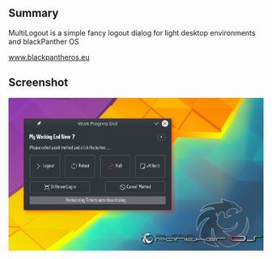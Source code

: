 Summary
----------
MultiLogout is a simple fancy logout dialog for light desktop environments and blackPanther OS

www.blackpantheros.eu

Screenshot
----------
![multilogout](https://raw.githubusercontent.com/blackPantherOS/playground/master/Logout/pixmaps/screenshot.png)
